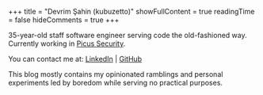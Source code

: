 +++
title = "Devrim Şahin (kubuzetto)"
showFullContent = true
readingTime = false
hideComments = true
+++

35-year-old staff software engineer serving code the old-fashioned way.
Currently working in [Picus Security](https://www.picussecurity.com/).

You can contact me at: [LinkedIn](https://linkedin.com/in/devrimsahin) | [GitHub](https://github.com/kubuzetto)

This blog mostly contains my opinionated ramblings and personal experiments
led by boredom while serving no practical purposes.
